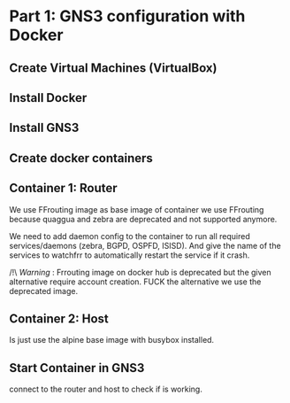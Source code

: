 # Part 1: GNS3 configuration with Docker

## Create Virtual Machines (VirtualBox)


## Install Docker


## Install GNS3



## Create docker containers



## Container 1: Router

We use FFrouting image as base image of container we use FFrouting because quaggua and zebra are deprecated and not supported anymore.

We need to add daemon config to the container to run all required services/daemons (zebra, BGPD, OSPFD, ISISD).
And give the name of the services to watchfrr to automatically restart the service if it crash.

/!\ *Warning* : Frrouting image on docker hub is deprecated but the given alternative require account creation.
FUCK the alternative we use the deprecated image.


## Container 2: Host

Is just use the alpine base image with busybox installed.

## Start Container in GNS3




connect to the router and host to check if is working.


